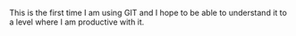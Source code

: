 This is the first time I am using GIT and I hope to be able to understand it to a level where I am productive with it.
